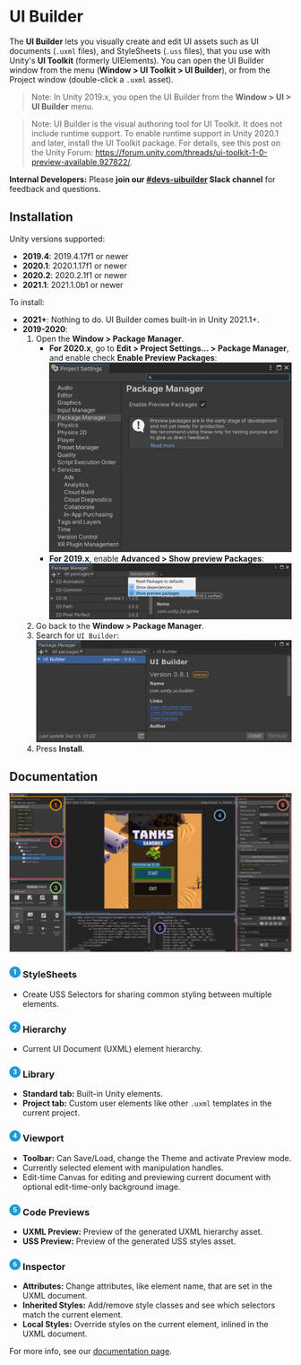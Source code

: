 # UI Builder

The **UI Builder** lets you visually create and edit UI assets such as UI documents (`.uxml` files), and StyleSheets (`.uss` files), that you use with Unity's **UI Toolkit** (formerly UIElements). You can open the UI Builder window from the menu (**Window > UI Toolkit > UI Builder**), or from the Project window (double-click a `.uxml` asset).

> Note: In Unity 2019.x, you open the UI Builder from the **Window > UI > UI Builder** menu.

> Note: UI Builder is the visual authoring tool for UI Toolkit. It does not include runtime support. To enable runtime support in Unity 2020.1 and later, install the UI Toolkit package. For details, see this post on the Unity Forum: https://forum.unity.com/threads/ui-toolkit-1-0-preview-available.927822/.

**Internal Developers:** Please **join our [#devs-uibuilder](https://unity.slack.com/archives/CJ3TX00QJ) Slack channel** for feedback and questions.

## Installation

Unity versions supported:
- **2019.4**: 2019.4.17f1 or newer
- **2020.1**: 2020.1.17f1 or newer
- **2020.2**: 2020.2.1f1 or newer
- **2021.1**: 2021.1.0b1 or newer

To install:
* **2021+**: Nothing to do. UI Builder comes built-in in Unity 2021.1+.
* **2019-2020**:
    1. Open the **Window > Package Manager**.
        * **For 2020.x**, go to **Edit > Project Settings... > Package Manager**, and enable check **Enable Preview Packages**:
        ![Enable Preview Packages (new)](Documentation~/images/InstallationPackageManagerEnablePreview.png)
        * **For 2019.x**, enable **Advanced > Show preview Packages**: ![Enable Preview Packages](Documentation~/images/InstallationPackageManagerAdvancedOptions.png)
    1. Go back to the **Window > Package Manager**.
    1. Search for `UI Builder`:![Search Package Manager](Documentation~/images/InstallationPackageManagerSearch.png)
    1. Press **Install**.

## Documentation

![UI Builder Main Window](Documentation~/images/UIBuilderAnnotatedMainWindow.png)

### ![1](Documentation~/images/Numeral_1_half.png) StyleSheets
* Create USS Selectors for sharing common styling between multiple elements.
### ![2](Documentation~/images/Numeral_2_half.png) Hierarchy
* Current UI Document (UXML) element hierarchy.
### ![3](Documentation~/images/Numeral_3_half.png) Library
* **Standard tab:** Built-in Unity elements.
* **Project tab:** Custom user elements like other `.uxml` templates in the current project.
### ![4](Documentation~/images/Numeral_4_half.png) Viewport
* **Toolbar:** Can Save/Load, change the Theme and activate Preview mode.
* Currently selected element with manipulation handles.
* Edit-time Canvas for editing and previewing current document with optional edit-time-only background image.
### ![5](Documentation~/images/Numeral_5_half.png) Code Previews
* **UXML Preview:** Preview of the generated UXML hierarchy asset.
* **USS Preview:** Preview of the generated USS styles asset.
### ![6](Documentation~/images/Numeral_6_half.png) Inspector
* **Attributes:** Change attributes, like element name, that are set in the UXML document.
* **Inherited Styles:** Add/remove style classes and see which selectors match the current element.
* **Local Styles:** Override styles on the current element, inlined in the UXML document.

For more info, see our [documentation page](Documentation~/index.md).
